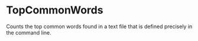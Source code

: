 # TopCommonWords
Counts the top common words found in a text file that is defined precisely in the command line.

